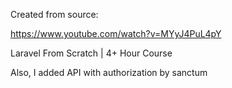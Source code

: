 Created from source:

https://www.youtube.com/watch?v=MYyJ4PuL4pY

Laravel From Scratch | 4+ Hour Course

Also, I added API with authorization by sanctum